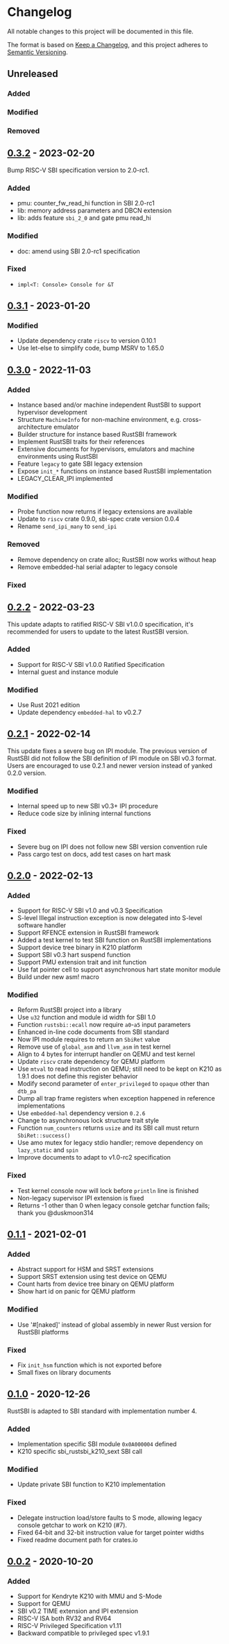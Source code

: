 # Changelog

All notable changes to this project will be documented in this file.

The format is based on [Keep a Changelog](https://keepachangelog.com/en/1.0.0/), and this project adheres
to [Semantic Versioning](https://semver.org/spec/v2.0.0.html).

## Unreleased

### Added

### Modified

### Removed

## [0.3.2] - 2023-02-20

Bump RISC-V SBI specification version to 2.0-rc1.

### Added

- pmu: counter_fw_read_hi function in SBI 2.0-rc1
- lib: memory address parameters and DBCN extension
- lib: adds feature `sbi_2_0` and gate pmu read_hi

### Modified

- doc: amend using SBI 2.0-rc1 specification

### Fixed

- `impl<T: Console> Console for &T`

## [0.3.1] - 2023-01-20

### Modified

- Update dependency crate `riscv` to version 0.10.1
- Use let-else to simplify code, bump MSRV to 1.65.0

## [0.3.0] - 2022-11-03

### Added

- Instance based and/or machine independent RustSBI to support hypervisor development
- Structure `MachineInfo` for non-machine environment, e.g. cross-architecture emulator
- Builder structure for instance based RustSBI framework
- Implement RustSBI traits for their references
- Extensive documents for hypervisors, emulators and machine environments using RustSBI
- Feature `legacy` to gate SBI legacy extension
- Expose `init_*` functions on instance based RustSBI implementation
- LEGACY_CLEAR_IPI implemented

### Modified

- Probe function now returns if legacy extensions are available
- Update to `riscv` crate 0.9.0, sbi-spec crate version 0.0.4
- Rename `send_ipi_many` to `send_ipi`

### Removed

- Remove dependency on crate alloc; RustSBI now works without heap
- Remove embedded-hal serial adapter to legacy console

### Fixed

## [0.2.2] - 2022-03-23

This update adapts to ratified RISC-V SBI v1.0.0 specification, it's recommended for users to update to
the latest RustSBI version.

### Added

- Support for RISC-V SBI v1.0.0 Ratified Specification
- Internal guest and instance module

### Modified

- Use Rust 2021 edition
- Update dependency `embedded-hal` to v0.2.7

## [0.2.1] - 2022-02-14

This update fixes a severe bug on IPI module. The previous version of RustSBI did not follow the SBI definition of IPI
module on SBI v0.3 format. Users are encouraged to use 0.2.1 and newer version instead of yanked 0.2.0 version.

### Modified

- Internal speed up to new SBI v0.3+ IPI procedure
- Reduce code size by inlining internal functions

### Fixed

- Severe bug on IPI does not follow new SBI version convention rule
- Pass cargo test on docs, add test cases on hart mask

## [0.2.0] - 2022-02-13

### Added

- Support for RISC-V SBI v1.0 and v0.3 Specification
- S-level Illegal instruction exception is now delegated into S-level software handler
- Support RFENCE extension in RustSBI framework
- Added a test kernel to test SBI function on RustSBI implementations
- Support device tree binary in K210 platform
- Support SBI v0.3 hart suspend function
- Support PMU extension trait and init function
- Use fat pointer cell to support asynchronous hart state monitor module
- Build under new asm! macro

### Modified

- Reform RustSBI project into a library
- Use `u32` function and module id width for SBI 1.0
- Function `rustsbi::ecall` now require `a0`-`a5` input parameters
- Enhanced in-line code documents from SBI standard
- Now IPI module requires to return an `SbiRet` value
- Remove use of `global_asm` and `llvm_asm` in test kernel
- Align to 4 bytes for interrupt handler on QEMU and test kernel
- Update `riscv` crate dependency for QEMU platform
- Use `mtval` to read instruction on QEMU; still need to be kept on K210 as 1.9.1 does not define this register behavior
- Modify second parameter of `enter_privileged` to `opaque` other than `dtb_pa`
- Dump all trap frame registers when exception happened in reference implementations
- Use `embedded-hal` dependency version `0.2.6`
- Change to asynchronous lock structure trait style
- Function `num_counters` returns `usize` and its SBI call must return ``SbiRet::success()``
- Use amo mutex for legacy stdio handler; remove dependency on `lazy_static` and `spin`
- Improve documents to adapt to v1.0-rc2 specification

### Fixed

- Test kernel console now will lock before `println` line is finished
- Non-legacy supervisor IPI extension is fixed
- Returns -1 other than 0 when legacy console getchar function fails; thank you @duskmoon314

## [0.1.1] - 2021-02-01

### Added

- Abstract support for HSM and SRST extensions
- Support SRST extension using test device on QEMU
- Count harts from device tree binary on QEMU platform
- Show hart id on panic for QEMU platform

### Modified

- Use '#[naked]' instead of global assembly in newer Rust version for RustSBI platforms

### Fixed

- Fix `init_hsm` function which is not exported before
- Small fixes on library documents

## [0.1.0] - 2020-12-26

RustSBI is adapted to SBI standard with implementation number 4.

### Added

- Implementation specific SBI module `0x0A000004` defined
- K210 specific sbi_rustsbi_k210_sext SBI call

### Modified

- Update private SBI function to K210 implementation

### Fixed

- Delegate instruction load/store faults to S mode, allowing legacy console getchar to work on K210 (#7).
- Fixed 64-bit and 32-bit instruction value for target pointer widths
- Fixed readme document path for crates.io

## [0.0.2] - 2020-10-20

### Added

- Support for Kendryte K210 with MMU and S-Mode
- Support for QEMU
- SBI v0.2 TIME extension and IPI extension
- RISC-V ISA both RV32 and RV64
- RISC-V Privileged Specification v1.11
- Backward compatible to privileged spec v1.9.1

[Unreleased]: https://github.com/rustsbi/rustsbi/compare/v0.3.2...HEAD
[0.3.2]: https://github.com/rustsbi/rustsbi/compare/v0.3.1...v0.3.2
[0.3.1]: https://github.com/rustsbi/rustsbi/compare/v0.3.0...v0.3.1
[0.3.0]: https://github.com/rustsbi/rustsbi/compare/v0.2.2...v0.3.0
[0.2.2]: https://github.com/rustsbi/rustsbi/compare/v0.2.1...v0.2.2
[0.2.1]: https://github.com/rustsbi/rustsbi/compare/v0.2.0...v0.2.1
[0.2.0]: https://github.com/rustsbi/rustsbi/compare/v0.1.1...v0.2.0
[0.1.1]: https://github.com/rustsbi/rustsbi/compare/v0.1.0...v0.1.1
[0.1.0]: https://github.com/rustsbi/rustsbi/compare/v0.0.2...v0.1.0
[0.0.2]: https://github.com/rustsbi/rustsbi/releases/tag/v0.0.2
